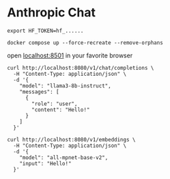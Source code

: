 # Anthropic Chat

```shell
export HF_TOKEN=hf_......

docker compose up --force-recreate --remove-orphans
```

open [localhost:8501](http://localhost:8501) in your favorite browser


```shell
curl http://localhost:8080/v1/chat/completions \
  -H "Content-Type: application/json" \
  -d '{
    "model": "llama3-8b-instruct",
    "messages": [
      {
        "role": "user",
        "content": "Hello!"
      }
    ]
  }'
```

```shell
curl http://localhost:8080/v1/embeddings \
  -H "Content-Type: application/json" \
  -d '{
    "model": "all-mpnet-base-v2",
    "input": "Hello!"
  }'
```